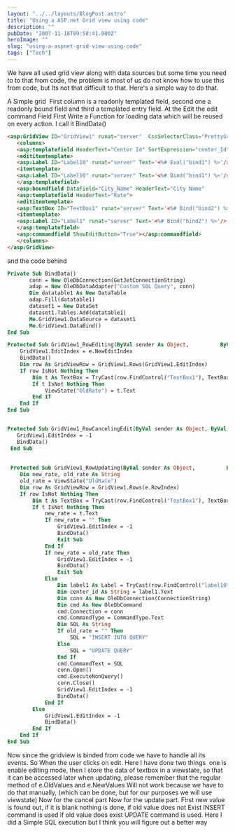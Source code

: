 ```yaml
---
layout: "../../layouts/BlogPost.astro"
title: "Using a ASP.net Grid view using code"
description: ""
pubDate: "2007-11-18T09:58:41.000Z"
heroImage: ""
slug: "using-a-aspnet-grid-view-using-code"
tags: ["Tech"]
---
```


We have all used grid view along with data sources but some time you need to to that from code, the problem is most of us do not know how to use this from code, but Its not that difficult to that. Here's a simple way to do that.

A Simple grid  First column is a readonly templated field, second one a readonly bound field and third a templated entry field. At the Edit the edit command Field
First Write a Function for loading data which will be reused on every action. I call it BindData()

```aspx
<asp:GridView ID="GridView1" runat="server"  CssSelectorClass="PrettyGridView" PageSize="50" AllowSorting="True"   AutoGenerateColumns="False" EnableSortingAndPagingCallbacks="True">
   <columns>
   <asp:templatefield HeaderText="Center Id" SortExpression="center_Id">
   <edititemtemplate>
   <asp:Label ID="Label10" runat="server" Text='<%# Eval("bind1") %>'/>    </edititemtemplate>
   <itemtemplate>
   <asp:Label ID="Label10" runat="server" Text='<%# Bind("bind1") %>'/>    </itemtemplate>
   </asp:templatefield>
   <asp:boundfield DataField="City_Name" HeaderText="City Name"            ReadOnly="True" SortExpression="City_Name"></asp:boundfield>
   <asp:templatefield HeaderText="Rate">
   <edititemtemplate>
   <asp:TextBox ID="TextBox1" runat="server" Text='<%# Bind("bind2") %>'/>    </edititemtemplate>
   <itemtemplate>
   <asp:Label ID="Label1" runat="server" Text='<%# Bind("bind2") %>'/>    </itemtemplate>
   </asp:templatefield>
   <asp:commandfield ShowEditButton="True"></asp:commandfield>
   </columns>
</asp:GridView>
```

and the code behind

```vb
Private Sub BindData()        
       conn = New OleDbConnection(GetJetConnectionString)
       adap = New OleDbDataAdapter("Custom SQL Query", conn)
       Dim datatable1 As New DataTable
       adap.Fill(datatable1)
       dataset1 = New DataSet
       dataset1.Tables.Add(datatable1)
       Me.GridView1.DataSource = dataset1
       Me.GridView1.DataBind() 
End Sub

Protected Sub GridView1_RowEditing(ByVal sender As Object,          ByVal e As System.Web.UI.WebControls.GridViewEditEventArgs)          Handles GridView1.RowEditing
    GridView1.EditIndex = e.NewEditIndex
    BindData()
    Dim row As GridViewRow = GridView1.Rows(GridView1.EditIndex)
    If row IsNot Nothing Then
        Dim t As TextBox = TryCast(row.FindControl("TextBox1"), TextBox)
        If t IsNot Nothing Then
            ViewState("OldRate") = t.Text
        End If
    End If
End Sub


Protected Sub GridView1_RowCancelingEdit(ByVal sender As Object, ByVal e As System.Web.UI.WebControls.GridViewCancelEditEventArgs)         Handles GridView1.RowCancelingEdit
   GridView1.EditIndex = -1
   BindData()
 End Sub
 
 
 Protected Sub GridView1_RowUpdating(ByVal sender As Object,          ByVal e As System.Web.UI.WebControls.GridViewUpdateEventArgs)          Handles GridView1.RowUpdating
    Dim new_rate, old_rate As String
    old_rate = ViewState("OldRate")
    Dim row As GridViewRow = GridView1.Rows(e.RowIndex)
    If row IsNot Nothing Then
        Dim t As TextBox = TryCast(row.FindControl("TextBox1"), TextBox)
        If t IsNot Nothing Then
            new_rate = t.Text
            If new_rate = "" Then
                GridView1.EditIndex = -1
                BindData()
                Exit Sub
            End If
            If new_rate = old_rate Then
                GridView1.EditIndex = -1
                BindData()
                Exit Sub
            Else
                Dim label1 As Label = TryCast(row.FindControl("label10"), Label)
                Dim center_id As String = label1.Text
                Dim conn As New OleDbConnection(ConnectionString)
                Dim cmd As New OleDbCommand
                cmd.Connection = conn
                cmd.CommandType = CommandType.Text
                Dim SQL As String
                If old_rate = "" Then
                    SQL = "INSERT INTO QUERY"
                Else
                    SQL = "UPDATE QUERY"
                End If
                cmd.CommandText = SQL
                conn.Open()
                cmd.ExecuteNonQuery()
                conn.Close()
                GridView1.EditIndex = -1
                BindData()
            End If
        Else
            GridView1.EditIndex = -1
            BindData()
        End If
    End If
End Sub
```

Now since the gridview is binded from code we have to handle all its events. So When the user clicks on edit. Here I have done two things  one is enable editing mode, then I store the data of textbox in a viewstate, so that it can be accessed later when updating, please remember that the regular method of e.OldValues and e.NewValues Will not work because we have to do that manually, (which can be done, but for our purposes we will use viewstate)
Now for the cancel part
Now for the update part. First new value is found out, if it is blank nothing is done, if old value does not Exist INSERT command is used if old value does exist UPDATE command is used. Here I did a Simple SQL execution but I think you will figure out a better way

